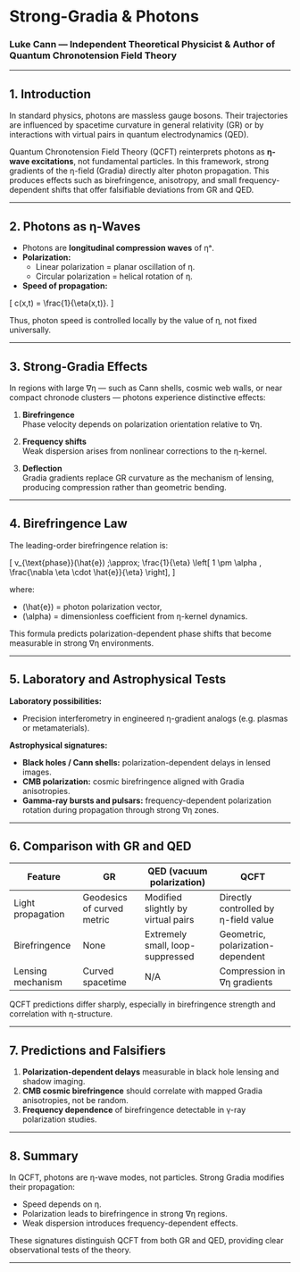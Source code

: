 # Strong-Gradia & Photons  

### Luke Cann — Independent Theoretical Physicist & Author of Quantum Chronotension Field Theory  

---

## 1. Introduction  

In standard physics, photons are massless gauge bosons. Their trajectories are influenced by spacetime curvature in general relativity (GR) or by interactions with virtual pairs in quantum electrodynamics (QED).  

Quantum Chronotension Field Theory (QCFT) reinterprets photons as **η-wave excitations**, not fundamental particles. In this framework, strong gradients of the η-field (Gradia) directly alter photon propagation. This produces effects such as birefringence, anisotropy, and small frequency-dependent shifts that offer falsifiable deviations from GR and QED.  

---

## 2. Photons as η-Waves  

- Photons are **longitudinal compression waves** of ηᵃ.  
- **Polarization:**  
  - Linear polarization = planar oscillation of η.  
  - Circular polarization = helical rotation of η.  
- **Speed of propagation:**  

\[
c(x,t) = \frac{1}{\eta(x,t)}.
\]  

Thus, photon speed is controlled locally by the value of η, not fixed universally.  

---

## 3. Strong-Gradia Effects  

In regions with large ∇η — such as Cann shells, cosmic web walls, or near compact chronode clusters — photons experience distinctive effects:  

1. **Birefringence**  
   Phase velocity depends on polarization orientation relative to ∇η.  

2. **Frequency shifts**  
   Weak dispersion arises from nonlinear corrections to the η-kernel.  

3. **Deflection**  
   Gradia gradients replace GR curvature as the mechanism of lensing, producing compression rather than geometric bending.  

---

## 4. Birefringence Law  

The leading-order birefringence relation is:  

\[
v_{\text{phase}}(\hat{e}) \;\approx\; \frac{1}{\eta} \left[ 1 \pm \alpha \, \frac{\nabla \eta \cdot \hat{e}}{\eta} \right],
\]  

where:  
- \(\hat{e}\) = photon polarization vector,  
- \(\alpha\) = dimensionless coefficient from η-kernel dynamics.  

This formula predicts polarization-dependent phase shifts that become measurable in strong ∇η environments.  

---

## 5. Laboratory and Astrophysical Tests  

**Laboratory possibilities:**  
- Precision interferometry in engineered η-gradient analogs (e.g. plasmas or metamaterials).  

**Astrophysical signatures:**  
- **Black holes / Cann shells:** polarization-dependent delays in lensed images.  
- **CMB polarization:** cosmic birefringence aligned with Gradia anisotropies.  
- **Gamma-ray bursts and pulsars:** frequency-dependent polarization rotation during propagation through strong ∇η zones.  

---

## 6. Comparison with GR and QED  

| Feature             | GR                          | QED (vacuum polarization)            | QCFT                                   |  
|---------------------|-----------------------------|--------------------------------------|----------------------------------------|  
| Light propagation   | Geodesics of curved metric  | Modified slightly by virtual pairs    | Directly controlled by η-field value    |  
| Birefringence       | None                        | Extremely small, loop-suppressed      | Geometric, polarization-dependent       |  
| Lensing mechanism   | Curved spacetime            | N/A                                  | Compression in ∇η gradients             |  

QCFT predictions differ sharply, especially in birefringence strength and correlation with η-structure.  

---

## 7. Predictions and Falsifiers  

1. **Polarization-dependent delays** measurable in black hole lensing and shadow imaging.  
2. **CMB cosmic birefringence** should correlate with mapped Gradia anisotropies, not be random.  
3. **Frequency dependence** of birefringence detectable in γ-ray polarization studies.  

---

## 8. Summary  

In QCFT, photons are η-wave modes, not particles. Strong Gradia modifies their propagation:  

- Speed depends on η.  
- Polarization leads to birefringence in strong ∇η regions.  
- Weak dispersion introduces frequency-dependent effects.  

These signatures distinguish QCFT from both GR and QED, providing clear observational tests of the theory.  

---
